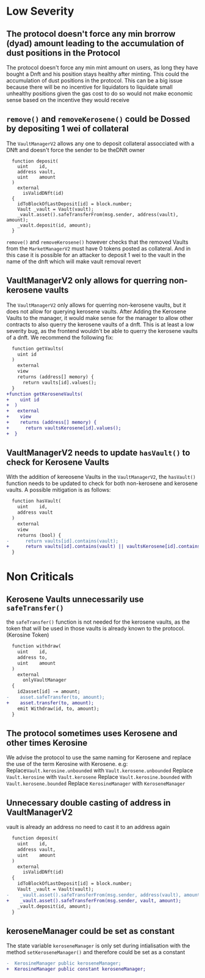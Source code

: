 # Low Severity


## The protocol doesn't force any min brorrow (dyad) amount leading to the accumulation of dust positions in the Protocol
The protocol doesn't force any min mint amount on users, as long they have bought a Dnft and his position stays healthy after minting. This could the accumulation of dust positions in the protocol. This can be a big issue because there will be no incentive for liquidators to liquidate small unhealthy positions given the gas cost to do so would not make economic sense based on the incentive they would receive

## `remove()` and `removeKerosene()` could be Dossed by depositing 1 wei of collateral
The `VaultManagerV2` allows any one to deposit collateral assocciated with a DNft and doesn't force the sender to be theDNft owner
```solidity
  function deposit(
    uint    id,
    address vault,
    uint    amount
  ) 
    external 
      isValidDNft(id)
  {
    idToBlockOfLastDeposit[id] = block.number;
    Vault _vault = Vault(vault);
    _vault.asset().safeTransferFrom(msg.sender, address(vault), amount);
    _vault.deposit(id, amount);
  }
```
`remove()` and `removeKerosene()` however checks that the removed Vaults from the `MarketManagerV2` must have 0 tokens posted as collateral. And in this case it is possible for an attacker to deposit 1 wei to the vault in the name of the dnft which will make vault removal revert
##  VaultManagerV2 only allows for querring non-kerosene vaults 

The `VaultManagerV2` only allows for querring non-kerosene vaults, but it does not allow for querying kerosene vaults. After Adding the Kerosene Vaults to the manager, it would make sense for the manager to allow other contracts to also querry the kerosene vaults of a dnft. This is at least a low severity bug, as the frontend wouldn't be able to querry the kerosene vaults of a dnft.
We recommend the following fix:
```diff
  function getVaults(
    uint id
  ) 
    external 
    view 
    returns (address[] memory) {
      return vaults[id].values();
  }
+function getKeroseneVaults(
+    uint id
+  ) 
+   external 
+    view 
+    returns (address[] memory) {
+      return vaultsKerosene[id].values();
+  } 

```
## VaultManagerV2 needs to update `hasVault()` to check for Kerosene Vaults
With the addition of kereosene Vaults in the `VaultManagerV2`, the `hasVault()` function needs to be updated to check for both non-kerosene and kerosene vaults.
A possible mitigation is as follows:
```diff
  function hasVault(
    uint    id,
    address vault
  ) 
    external 
    view 
    returns (bool) {
-      return vaults[id].contains(vault);
+      return vaults[id].contains(vault) || vaultsKerosene[id].contains(vault);
  }
```


# Non Criticals
## Kerosene Vaults unnecessarily use `safeTransfer()`
the `safeTransfer()` function is not needed for the kerosene vaults, as the token that will be used in those vaults is already known to the protocol. (Kerosine Token)
```diff
  function withdraw(
    uint    id,
    address to,
    uint    amount
  ) 
    external 
      onlyVaultManager
  {
    id2asset[id] -= amount;
-    asset.safeTransfer(to, amount); 
+    asset.transfer(to, amount); 
    emit Withdraw(id, to, amount);
  }
```


## The protocol sometimes uses Kerosene and other times Kerosine

We advise the protocol to use the same naming for Kerosene and replace the use of the term Kerosine with Kerosene. 
e.g: 
Replace`Vault.kerosine.unbounded` with `Vault.kerosene.unbounded`
Replace `Vault.kerosine` with `Vault.kerosene`
Replace `Vault.kerosine.bounded` with `Vault.kerosene.bounded`
Replace `KerosineManager` with `KeroseneManager`

## Unnecessary double casting of address in VaultManagerV2
vault is already an address no need to cast it to an address again
```diff
  function deposit(
    uint    id,
    address vault,
    uint    amount
  ) 
    external 
      isValidDNft(id)
  {
    idToBlockOfLastDeposit[id] = block.number;
    Vault _vault = Vault(vault);
-    _vault.asset().safeTransferFrom(msg.sender, address(vault), amount);
+    _vault.asset().safeTransferFrom(msg.sender, vault, amount);
    _vault.deposit(id, amount);
  }
```

## keroseneManager could be set as constant
The state variable `keroseneManager` is only set during intialisation with the method `setKeroseneManager()` and therefore could be set as a constant

```diff
-  KerosineManager public keroseneManager;
+  KerosineManager public constant keroseneManager;
```

